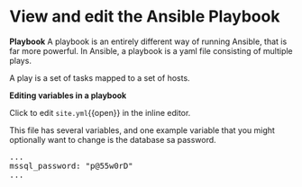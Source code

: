 # View and edit the Ansible Playbook

**Playbook**
A playbook is an entirely different way of running Ansible, that is far more powerful. In Ansible, a playbook is a yaml file consisting of multiple plays.

A play is a set of tasks mapped to a set of hosts.

**Editing variables in a playbook**

Click to edit ``site.yml``{{open}} in the inline editor.

This file has several variables, and one example variable that you might optionally want to change is the database sa password. 
<pre class="file">
...
mssql_password: "p@55w0rD"
...
</pre>

